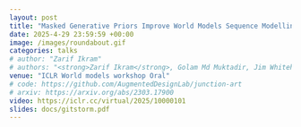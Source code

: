 ```yaml
---
layout: post
title: "Masked Generative Priors Improve World Models Sequence Modelling Capabilities"
date: 2025-4-29 23:59:59 +00:00
image: /images/roundabout.gif
categories: talks
# author: "Zarif Ikram"
# authors: "<strong>Zarif Ikram</strong>, Golam Md Muktadir, Jim Whitehead"
venue: "ICLR World models workshop Oral"
# code: https://github.com/AugmentedDesignLab/junction-art
# arxiv: https://arxiv.org/abs/2303.17900
video: https://iclr.cc/virtual/2025/10000101
slides: docs/gitstorm.pdf
---
```


<!-- Procedural content generation method to generate infinite complex roundabout HD maps that can be used in autonomous vehicle testing simulators. -->